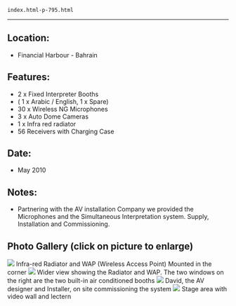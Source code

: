 
    index.html-p-795.html
----------------------------------------------------------

## Location:
 - Financial Harbour - Bahrain

## Features:
 - 2 x Fixed Interpreter Booths
 - ( 1 x Arabic / English, 1 x Spare)
 - 30 x Wireless NG Microphones
 - 3 x Auto Dome Cameras
 - 1 x Infra red radiator
 - 56 Receivers with Charging Case

## Date:
 - May 2010

## Notes:
 - Partnering with the AV installation Company we provided the Microphones and the Simultaneous Interpretation system. Supply, Installation and Commissioning.

## Photo Gallery (click on picture to enlarge)
[ ![ ](wp-content/uploads/2011/09/IISS_office10_ir_s.jpg)](wp-content/uploads/2011/09/IISS_office10_ir_l.jpg) Infra-red Radiator and WAP (Wireless Access Point) Mounted in the corner
[ ![ ](wp-content/uploads/2011/09/IISS_office10_wap_s.jpg)](wp-content/uploads/2011/09/IISS_office10_wap_l.jpg) Wider view showing the Radiator and WAP. The two windows on the right are the two built-in air conditioned booths
[ ![ ](wp-content/uploads/2011/09/IISS_office10_david_s.jpg)](wp-content/uploads/2011/09/IISS_office10_david_l.jpg) David, the AV designer and Installer, on site commissioning the system
[ ![ ](wp-content/uploads/2011/09/IISS_office10_stage_s.jpg)](wp-content/uploads/2011/09/IISS_office10_stage_l.jpg) Stage area with video wall and lectern
